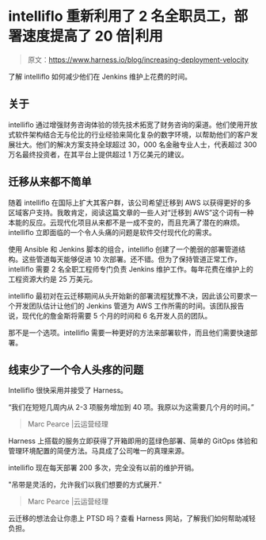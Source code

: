 # intelliflo 重新利用了 2 名全职员工，部署速度提高了 20 倍|利用

> 原文：<https://www.harness.io/blog/increasing-deployment-velocity>

了解 intelliflo 如何减少他们在 Jenkins 维护上花费的时间。

## **关于**

intelliflo 通过增强财务咨询体验的领先技术拓宽了财务咨询的渠道。他们使用开放式软件架构结合无与伦比的行业经验来简化复杂的数字环境，以帮助他们的客户发展壮大。他们的解决方案支持全球超过 30，000 名金融专业人士，代表超过 300 万名最终投资者，在其平台上提供超过 1 万亿美元的建议。

## **迁移从来都不简单**

随着 intelliflo 在国际上扩大其客户群，该公司希望迁移到 AWS 以获得更好的多区域客户支持。我敢肯定，阅读这篇文章的一些人对“迁移到 AWS”这个词有一种本能的反应。云现代化项目从来都不是一成不变的，而且充满了潜在的麻烦。intelliflo 立即面临的一个令人头痛的问题是软件交付现代化的需求。

使用 Ansible 和 Jenkins 脚本的组合，intelliflo 创建了一个脆弱的部署管道结构。这些管道每天能够促进 10 次部署。还不错。但为了保持管道正常工作，intelliflo 需要 2 名全职工程师专门负责 Jenkins 维护工作。每年花费在维护上的工程资源大约是 25 万美元。

intelliflo 最初对在云迁移期间从头开始新的部署流程犹豫不决，因此该公司要求一个开发团队估计让他们的 Jenkins 管道为 AWS 工作所需的时间。该团队报告说，现代化的詹金斯将需要 5 个月的时间和 6 名开发人员的团队。

那不是一个选项。intelliflo 需要一种更好的方法来部署软件，而且他们需要快速部署。

## **线束少了一个令人头疼的问题**

Intelliflo 很快采用并接受了 Harness。

“我们在短短几周内从 2-3 项服务增加到 40 项。我原以为这需要几个月的时间。”

> Marc Pearce |云运营经理

Harness 上搭载的服务立即获得了开箱即用的蓝绿色部署、简单的 GitOps 体验和管理环境配置的简便方法。马具成了公司唯一的真理来源。

intelliflo 现在每天部署 200 多次，完全没有以前的维护开销。

"吊带是灵活的，允许我们以我们想要的方式展开."

> Marc Pearce |云运营经理

云迁移的想法会让你患上 PTSD 吗？查看 Harness 网站，了解我们如何帮助减轻负担。